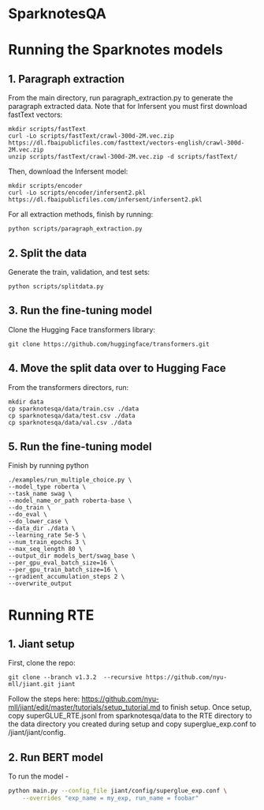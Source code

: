 # SparknotesQA

# Running the Sparknotes models

## 1. Paragraph extraction
From the main directory, run paragraph_extraction.py to generate the paragraph extracted data. Note that for Infersent you must first download fastText vectors:

```
mkdir scripts/fastText
curl -Lo scripts/fastText/crawl-300d-2M.vec.zip https://dl.fbaipublicfiles.com/fasttext/vectors-english/crawl-300d-2M.vec.zip
unzip scripts/fastText/crawl-300d-2M.vec.zip -d scripts/fastText/
```
Then, download the Infersent model:
```
mkdir scripts/encoder
curl -Lo scripts/encoder/infersent2.pkl https://dl.fbaipublicfiles.com/infersent/infersent2.pkl
```

For all extraction methods, finish by running:

```
python scripts/paragraph_extraction.py
```

## 2. Split the data
Generate the train, validation, and test sets:

```
python scripts/splitdata.py
``` 

## 3. Run the fine-tuning model
Clone the Hugging Face transformers library:

```
git clone https://github.com/huggingface/transformers.git
```

## 4. Move the split data over to Hugging Face
From the transformers directors, run:

```
mkdir data
cp sparknotesqa/data/train.csv ./data
cp sparknotesqa/data/test.csv ./data
cp sparknotesqa/data/val.csv ./data
```

## 5. Run the fine-tuning model
Finish by running python 

```
./examples/run_multiple_choice.py \
--model_type roberta \
--task_name swag \
--model_name_or_path roberta-base \
--do_train \
--do_eval \
--do_lower_case \
--data_dir ./data \
--learning_rate 5e-5 \
--num_train_epochs 3 \
--max_seq_length 80 \
--output_dir models_bert/swag_base \
--per_gpu_eval_batch_size=16 \
--per_gpu_train_batch_size=16 \
--gradient_accumulation_steps 2 \
--overwrite_output
``` 

# Running RTE 

## 1. Jiant setup

First, clone the repo:

```
git clone --branch v1.3.2  --recursive https://github.com/nyu-mll/jiant.git jiant
```

Follow the steps here: https://github.com/nyu-mll/jiant/edit/master/tutorials/setup_tutorial.md to finish setup. Once setup, copy superGLUE_RTE.jsonl from sparknotesqa/data to the RTE directory to the data directory you created during setup and copy superglue_exp.conf to /jiant/jiant/config.

## 2. Run BERT model
To run the model -

```sh
python main.py --config_file jiant/config/superglue_exp.conf \
    --overrides "exp_name = my_exp, run_name = foobar"
```

